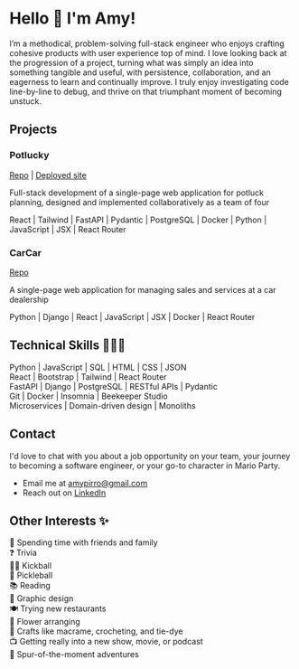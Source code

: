 # Hello 👋 I'm Amy!

I’m a methodical, problem-solving full-stack engineer who enjoys crafting cohesive products with user experience top of mind. I love looking back at the progression of a project, turning what was simply an idea into something tangible and useful, with persistence, collaboration, and an eagerness to learn and continually improve. I truly enjoy investigating code line-by-line to debug, and thrive on that triumphant moment of becoming unstuck.

## Projects

### Potlucky

[Repo](https://gitlab.com/datamaam/potlucky)  |  [Deployed site](https://datamaam.gitlab.io/Potlucky/)

Full-stack development of a single-page web application for potluck planning, designed and implemented collaboratively as a team of four

React | Tailwind | FastAPI | Pydantic | PostgreSQL | Docker | Python | JavaScript | JSX | React Router


### CarCar

[Repo](https://gitlab.com/amypirro/project-beta)

A single-page web application for managing sales and services at a car dealership

Python | Django | React | JavaScript | JSX | Docker | React Router

## Technical Skills 👩🏻‍💻

Python | JavaScript | SQL | HTML | CSS | JSON<br>
React | Bootstrap | Tailwind | React Router<br>
FastAPI | Django | PostgreSQL | RESTful APIs | Pydantic<br>
Git | Docker | Insomnia | Beekeeper Studio<br>
Microservices | Domain-driven design | Monoliths

## Contact

I'd love to chat with you about a job opportunity on your team, your journey to becoming a software engineer, or your go-to character in Mario Party.

- Email me at amypirro@gmail.com
- Reach out on [LinkedIn](https://www.linkedin.com/in/amypirro/)

## Other Interests ✨

💖 Spending time with friends and family<br>
❓ Trivia<br>
🏃🏻 Kickball<br>
🏓 Pickleball<br>
📚 Reading<br>
🎨 Graphic design<br>
🍽️ Trying new restaurants<br>
💐 Flower arranging<br>
🧵 Crafts like macrame, crocheting, and tie-dye<br>
📺 Getting really into a new show, movie, or podcast<br>
🎢 Spur-of-the-moment adventures

